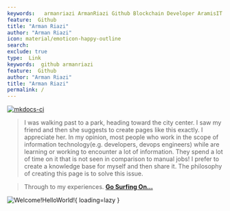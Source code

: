 ```yaml
---
keywords:   armanriazi ArmanRiazi Github Blockchain Developer AramisIT ArazhIT
feature:  Github 
title: "Arman Riazi"
author: "Arman Riazi"
icon: material/emoticon-happy-outline
search:
exclude: true
type:  Link
keywords:  github armanriazi
feature:  Github
author: "Arman Riazi"
title: "Arman Riazi"
permalink: /
---
```

[![mkdocs-ci](https://github.com/armanriazi/armanriazi.github.io/actions/workflows/ci.yml/badge.svg?branch=master)](https://github.com/armanriazi/armanriazi.github.io/actions/workflows/ci.yml)
> I was walking past to a park, heading toward the city center. I saw my friend and then she suggests to create pages like this exactly. I appreciate her.
> In my opinion, most people who work in the scope of information technology(e.g. developers, devops engineers) while are learning or working to encounter a lot of information. They spend a lot of time on it that is not seen in comparison to manual jobs!
>  I prefer to create a knowledge base for myself and then share it.
>  The philosophy of creating this page is to solve this issue.

> Through to my experiences. 
**[Go Surfing On...](https://armanriazi.github.io/site)**


![Welcome!HelloWorld!](https://ipfs.io/ipfs/QmXEvRE4sRszXSCPTVFu71mSkXNcGedwa3hBiv8ZkbhhUh){ loading=lazy }

